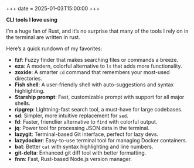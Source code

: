 +++
date = 2025-01-03T15:00:00
+++

**CLI tools I love using**

I’m a huge fan of Rust, and it’s no surprise that many of the tools I rely on in the terminal are written in rust.

Here’s a quick rundown of my favorites:

- **fzf**: Fuzzy finder that makes searching files or commands a breeze.
- **eza**: A modern, colorful alternative to `ls` that adds more functionality.
- **zoxide**: A smarter `cd` command that remembers your most-used directories.
- **Fish shell**: A user-friendly shell with auto-suggestions and syntax highlighting.
- **Starship prompt**: Fast, customizable prompt with support for all major shells.
- **ripgrep**: Lightning-fast search tool, a must-have for large codebases.
- **sd**: Simpler, more intuitive replacement for `sed`.
- **fd**: Faster, friendlier alternative to `find` with colorful output.
- **jq**: Power tool for processing JSON data in the terminal.
- **lazygit**: Terminal-based Git interface, perfect for lazy devs.
- **lazydocker**: Easy-to-use terminal tool for managing Docker containers.
- **bat**: Better `cat` with syntax highlighting and line numbers.
- **git-delta**: Enhanced git diff tool with better formatting.
- **fnm**: Fast, Rust-based Node.js version manager.
